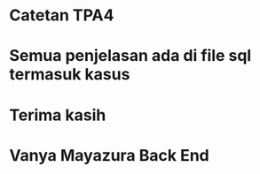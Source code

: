 # **Catetan TPA4**
# **Semua penjelasan ada di file sql termasuk kasus**
# **Terima kasih**
# **Vanya Mayazura Back End**